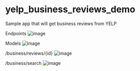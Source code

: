 # yelp_business_reviews_demo
Sample app that will get business reviews from YELP

Endpoints
![image](https://user-images.githubusercontent.com/43123333/115866702-9f3e1000-a46c-11eb-9d7d-d50f8f7b359f.png)

Models
![image](https://user-images.githubusercontent.com/43123333/115866754-b250e000-a46c-11eb-9643-bb5052fec8d9.png)

/business/reviews/{id}
![image](https://user-images.githubusercontent.com/43123333/115866797-c4cb1980-a46c-11eb-9fa2-023740c237d0.png)

/business/search
![image](https://user-images.githubusercontent.com/43123333/115866841-dca29d80-a46c-11eb-80bf-7ad55894ba37.png)
